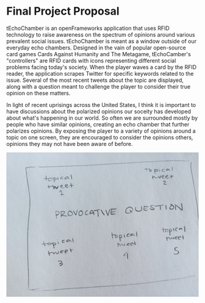 # Final Project Proposal
tEchoChamber is an openFrameworks application that uses RFID technology to raise awareness on the spectrum of opinions around various prevalent social issues. tEchoChamber is meant as a window outside of our everyday echo chambers. Designed in the vain of popular open-source card games Cards Against Humanity and The Metagame, tEchoCamber's "controllers" are RFID cards with icons representing different social problems facing today's society. When the player waves a card by the RFID reader, the application scrapes Twitter for specific keywords related to the issue. Several of the most recent tweets about the topic are displayed, along with a question meant to challenge the player to consider their true opinion on these matters. 


In light of recent uprisings across the United States, I think it is important to have discussions about the polarized opinions our soceity has developed about what's happening in our world. So often we are surrounded mostly by people who have similar opinions, creating an echo chamber that further polarizes opinions. By exposing the player to a variety of opinions around a topic on one screen, they are encouraged to consider the opinions others, opinions they may not have been aware of before.

![tEchoChamberProposal.jpg](./assets/tEchoChamberProposal.jpg)
